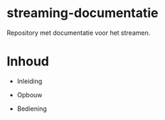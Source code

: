 # streaming-documentatie
Repository met documentatie voor het streamen.

# Inhoud

* Inleiding

* Opbouw

* Bediening
